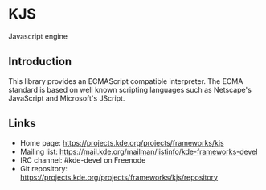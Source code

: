 # KJS

Javascript engine

## Introduction

This library provides an ECMAScript compatible interpreter. The ECMA standard
is based on well known scripting languages such as Netscape's JavaScript and
Microsoft's JScript.

## Links

- Home page: <https://projects.kde.org/projects/frameworks/kjs>
- Mailing list: <https://mail.kde.org/mailman/listinfo/kde-frameworks-devel>
- IRC channel: #kde-devel on Freenode
- Git repository: <https://projects.kde.org/projects/frameworks/kjs/repository>
